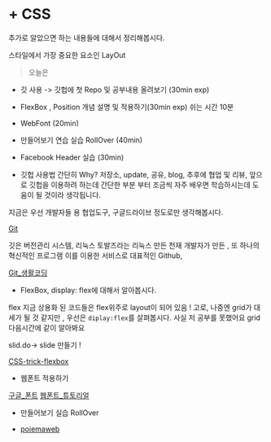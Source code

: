 # + CSS

추가로 알았으면 하는 내용들에 대해서 정리해봅시다. 

스타일에서 가장 중요한 요소인 LayOut

> 오늘은 
* 깃 사용 -> 깃헙에 첫 Repo 및 공부내용 올려보기 (30min exp)
* FlexBox , Position 개념 설명 및 적용하기(30min exp)
쉬는 시간 10분
* WebFont (20min)
* 만들어보기 연습 실습 RollOver (40min)
* Facebook Header 실습 (30min)

* 깃헙 사용법 간단히 
Why? 
저장소, update, 공유, blog, 추후에 협업 및 리뷰, 앞으로 깃헙을 이용하려 하는데 간단한 부분 부터 조금씩 자주 배우면 학습하시는데 도움이 될 것이라 생각됩니다.

지금은 우선 개발자들 용 협업도구, 구글드라이브 정도로만 생각해봅시다.

[Git](https://git-scm.com/downloads) 

깃은 버전관리 시스템, 리눅스 토발즈라는 리눅스 만든 천재 개발자가 만든 , 또 하나의 혁신적인 프로그램 이를 이용한 서비스로 대표적인 Github, 

[Git_생활코딩](https://www.youtube.com/watch?v=hFJZwOfme6w&list=PLuHgQVnccGMA8iwZwrGyNXCGy2LAAsTXk)

* FlexBox, display: flex에 대해서 알아봅시다.

flex 지금 상용화 된 코드들은 flex위주로 layout이 되어 있음 ! 
고로, 나중엔 grid가 대세가 될 것 같지만 , 우선은 `diplay:flex`를 살펴봅시다.
사실 저 공부를 못했어요 grid 다음시간에 같이 알아봐요 


slid.do-> slide 만들기 !


[CSS-trick-flexbox](https://css-tricks.com/snippets/css/a-guide-to-flexbox/)


* 웹폰트 적용하기 

[구글_폰트](https://fonts.google.com/)
[웹폰트_튜토리얼](http://wit.nts-corp.com/2017/02/13/4258)


* 만들어보기 실습 RollOver
















* [poiemaweb](http://poiemaweb.com/css3-syntax)